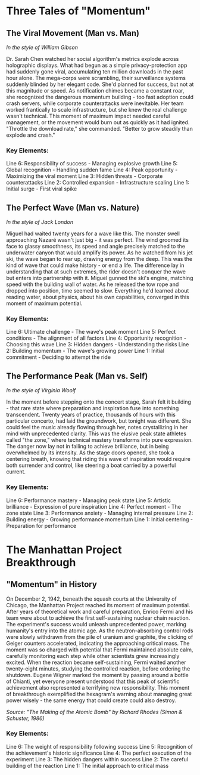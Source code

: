 # Three Tales of "Momentum"

## The Viral Movement (Man vs. Man)
*In the style of William Gibson*

Dr. Sarah Chen watched her social algorithm\'s metrics explode across holographic displays. What had begun as a simple privacy-protection app had suddenly gone viral, accumulating ten million downloads in the past hour alone. The mega-corps were scrambling, their surveillance systems suddenly blinded by her elegant code. She\'d planned for success, but not at this magnitude or speed. As notification chimes became a constant roar, she recognized the dangerous momentum building - too fast adoption could crash servers, while corporate counterattacks were inevitable. Her team worked frantically to scale infrastructure, but she knew the real challenge wasn\'t technical. This moment of maximum impact needed careful management, or the movement would burn out as quickly as it had ignited. "Throttle the download rate," she commanded. "Better to grow steadily than explode and crash."

### Key Elements:

Line 6: Responsibility of success - Managing explosive growth
Line 5: Global recognition - Handling sudden fame
Line 4: Peak opportunity - Maximizing the viral moment
Line 3: Hidden threats - Corporate counterattacks
Line 2: Controlled expansion - Infrastructure scaling
Line 1: Initial surge - First viral spike

## The Perfect Wave (Man vs. Nature)
*In the style of Jack London*

Miguel had waited twenty years for a wave like this. The monster swell approaching Nazaré wasn\'t just big - it was perfect. The wind groomed its face to glassy smoothness, its speed and angle precisely matched to the underwater canyon that would amplify its power. As he watched from his jet ski, the wave began to rear up, drawing energy from the deep. This was the kind of wave that could make history - or end a life. The difference lay in understanding that at such extremes, the rider doesn\'t conquer the wave but enters into partnership with it. Miguel gunned the ski\'s engine, matching speed with the building wall of water. As he released the tow rope and dropped into position, time seemed to slow. Everything he\'d learned about reading water, about physics, about his own capabilities, converged in this moment of maximum potential.

### Key Elements:

Line 6: Ultimate challenge - The wave\'s peak moment
Line 5: Perfect conditions - The alignment of all factors
Line 4: Opportunity recognition - Choosing this wave
Line 3: Hidden dangers - Understanding the risks
Line 2: Building momentum - The wave\'s growing power
Line 1: Initial commitment - Deciding to attempt the ride

## The Performance Peak (Man vs. Self)
*In the style of Virginia Woolf*

In the moment before stepping onto the concert stage, Sarah felt it building - that rare state where preparation and inspiration fuse into something transcendent. Twenty years of practice, thousands of hours with this particular concerto, had laid the groundwork, but tonight was different. She could feel the music already flowing through her, notes crystallizing in her mind with unprecedented clarity. This was the elusive peak state athletes called "the zone," where technical mastery transforms into pure expression. The danger now lay not in failing to achieve brilliance, but in being overwhelmed by its intensity. As the stage doors opened, she took a centering breath, knowing that riding this wave of inspiration would require both surrender and control, like steering a boat carried by a powerful current.

### Key Elements:

Line 6: Performance mastery - Managing peak state
Line 5: Artistic brilliance - Expression of pure inspiration
Line 4: Perfect moment - The zone state
Line 3: Performance anxiety - Managing internal pressure
Line 2: Building energy - Growing performance momentum
Line 1: Initial centering - Preparation for performance
# The Manhattan Project Breakthrough

## "Momentum" in History

On December 2, 1942, beneath the squash courts at the University of Chicago, the Manhattan Project reached its moment of maximum potential. After years of theoretical work and careful preparation, Enrico Fermi and his team were about to achieve the first self-sustaining nuclear chain reaction. The experiment\'s success would unleash unprecedented power, marking humanity\'s entry into the atomic age. As the neutron-absorbing control rods were slowly withdrawn from the pile of uranium and graphite, the clicking of Geiger counters accelerated, indicating the approaching critical mass. The moment was so charged with potential that Fermi maintained absolute calm, carefully monitoring each step while other scientists grew increasingly excited. When the reaction became self-sustaining, Fermi waited another twenty-eight minutes, studying the controlled reaction, before ordering the shutdown. Eugene Wigner marked the moment by passing around a bottle of Chianti, yet everyone present understood that this peak of scientific achievement also represented a terrifying new responsibility. This moment of breakthrough exemplified the hexagram\'s warning about managing great power wisely - the same energy that could create could also destroy.

*Source: "The Making of the Atomic Bomb" by Richard Rhodes (Simon & Schuster, 1986)*

### Key Elements:
Line 6: The weight of responsibility following success
Line 5: Recognition of the achievement\'s historic significance
Line 4: The perfect execution of the experiment
Line 3: The hidden dangers within success
Line 2: The careful building of the reaction
Line 1: The initial approach to critical mass